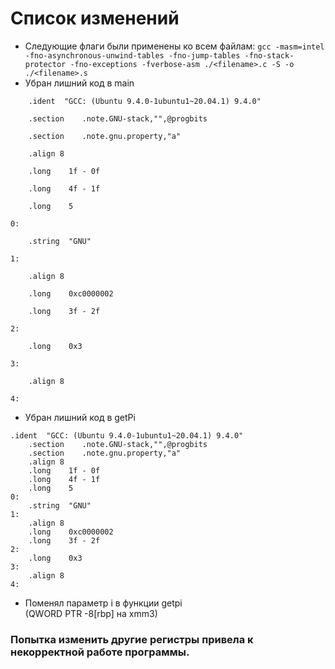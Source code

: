 # Список изменений
* Следующие флаги были применены ко всем файлам:
`gcc -masm=intel -fno-asynchronous-unwind-tables -fno-jump-tables -fno-stack-protector -fno-exceptions -fverbose-asm ./<filename>.c -S -o ./<filename>.s`
* Убран лишний код в main
``` assembly
	.ident	"GCC: (Ubuntu 9.4.0-1ubuntu1~20.04.1) 9.4.0"

	.section	.note.GNU-stack,"",@progbits

	.section	.note.gnu.property,"a"

	.align 8

	.long	 1f - 0f

	.long	 4f - 1f

	.long	 5

0:

	.string	 "GNU"

1:

	.align 8

	.long	 0xc0000002

	.long	 3f - 2f

2:

	.long	 0x3

3:

	.align 8

4:
```
* Убран лишний код в getPi
``` assembly
.ident	"GCC: (Ubuntu 9.4.0-1ubuntu1~20.04.1) 9.4.0"
	.section	.note.GNU-stack,"",@progbits
	.section	.note.gnu.property,"a"
	.align 8
	.long	 1f - 0f
	.long	 4f - 1f
	.long	 5
0:
	.string	 "GNU"
1:
	.align 8
	.long	 0xc0000002
	.long	 3f - 2f
2:
	.long	 0x3
3:
	.align 8
4:
```
* Поменял параметр i в функции getpi
<br>(QWORD PTR -8[rbp] на xmm3)
### Попытка изменить другие регистры привела к некорректной работе программы.
